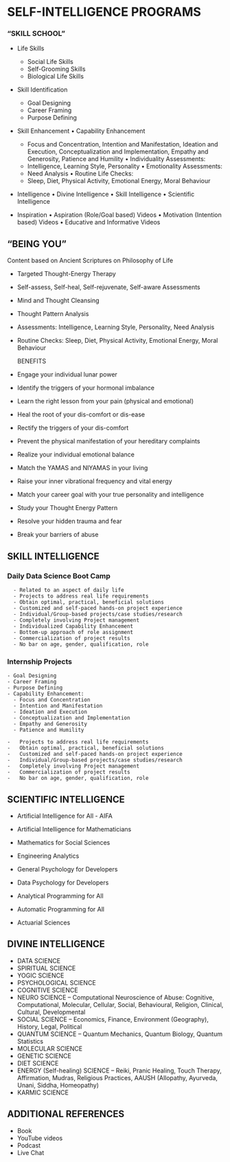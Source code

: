 
# SELF-INTELLIGENCE PROGRAMS

### “SKILL SCHOOL”

-   Life Skills
    - Social Life Skills
    - Self-Grooming Skills
    - Biological Life Skills

- Skill Identification
  - Goal Designing
  -	Career Framing
  -	Purpose Defining

- Skill Enhancement
  •	Capability Enhancement
    - Focus and Concentration, Intention and Manifestation, Ideation and Execution, Conceptualization and Implementation, Empathy and Generosity, Patience and Humility
•	Individuality Assessments: 
    -	Intelligence, Learning Style, Personality
•	Emotionality Assessments: 
    - Need Analysis
•	Routine Life Checks: 
    - Sleep, Diet, Physical Activity, Emotional Energy, Moral Behaviour

- Intelligence
•	Divine Intelligence
•	Skill Intelligence
•	Scientific Intelligence

- Inspiration
•	Aspiration (Role/Goal based) Videos
•	Motivation (Intention based) Videos
•	Educative and Informative Videos
   

## “BEING YOU”

Content based on Ancient Scriptures on Philosophy of Life

-   Targeted Thought-Energy Therapy

-   Self-assess, Self-heal, Self-rejuvenate, Self-aware Assessments

-   Mind and Thought Cleansing

-   Thought Pattern Analysis

-   Assessments: Intelligence, Learning Style, Personality, Need
    Analysis

-   Routine Checks: Sleep, Diet, Physical Activity, Emotional Energy,
    Moral Behaviour

    BENEFITS

-   Engage your individual lunar power

-   Identify the triggers of your hormonal imbalance

-   Learn the right lesson from your pain (physical and emotional)

-   Heal the root of your dis-comfort or dis-ease

-   Rectify the triggers of your dis-comfort

-   Prevent the physical manifestation of your hereditary complaints

-   Realize your individual emotional balance

-   Match the YAMAS and NIYAMAS in your living

-   Raise your inner vibrational frequency and vital energy

-   Match your career goal with your true personality and intelligence

-   Study your Thought Energy Pattern

-   Resolve your hidden trauma and fear

-   Break your barriers of abuse

## SKILL INTELLIGENCE

### Daily Data Science Boot Camp

      - Related to an aspect of daily life
      - Projects to address real life requirements
      - Obtain optimal, practical, beneficial solutions
      - Customized and self-paced hands-on project experience
      - Individual/Group-based projects/case studies/research
      - Completely involving Project management  
      - Individualized Capability Enhancement
      - Bottom-up approach of role assignment
      - Commercialization of project results
      - No bar on age, gender, qualification, role 

### Internship Projects

    - Goal Designing
    - Career Framing
    - Purpose Defining
    - Capability Enhancement:
      - Focus and Concentration
      - Intention and Manifestation
      - Ideation and Execution
      - Conceptualization and Implementation
      - Empathy and Generosity
      - Patience and Humility 

    -   Projects to address real life requirements
    -   Obtain optimal, practical, beneficial solutions
    -   Customized and self-paced hands-on project experience
    -   Individual/Group-based projects/case studies/research
    -   Completely involving Project management  
    -   Commercialization of project results
    -   No bar on age, gender, qualification, role 

## SCIENTIFIC INTELLIGENCE

-   Artificial Intelligence for All - AIFA

-   Artificial Intelligence for Mathematicians

-   Mathematics for Social Sciences

-   Engineering Analytics

-   General Psychology for Developers

-   Data Psychology for Developers

-   Analytical Programming for All

-   Automatic Programming for All

-   Actuarial Sciences

## DIVINE INTELLIGENCE

-   DATA SCIENCE
-   SPIRITUAL SCIENCE
-   YOGIC SCIENCE
-   PSYCHOLOGICAL SCIENCE
-   COGNITIVE SCIENCE
-   NEURO SCIENCE – Computational Neuroscience of Abuse: Cognitive,
    Computational, Molecular, Cellular, Social, Behavioural, Religion,
    Clinical, Cultural, Developmental
-   SOCIAL SCIENCE – Economics, Finance, Environment (Geography),
    History, Legal, Political
-   QUANTUM SCIENCE – Quantum Mechanics, Quantum Biology, Quantum
    Statistics
-   MOLECULAR SCIENCE
-   GENETIC SCIENCE
-   DIET SCIENCE
-   ENERGY (Self-healing) SCIENCE – Reiki, Pranic Healing, Touch
    Therapy, Affirmation, Mudras, Religious Practices, AAUSH (Allopathy,
    Ayurveda, Unani, Siddha, Homeopathy)
-   KARMIC SCIENCE

## ADDITIONAL REFERENCES

-   Book
-   YouTube videos
-   Podcast
-   Live Chat
